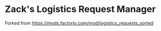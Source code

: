 # Zack's Logistics Request Manager

Forked from https://mods.factorio.com/mod/logistics_requests_sorted

